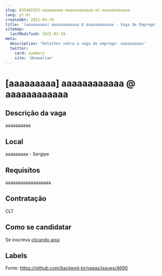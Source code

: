 ```yaml
---
slug: 835402263-aaaaaaaaa-aaaaaaaaaaaa-at-aaaaaaaaaaaa
lang: pt-br
createdAt: 2021-03-19
title: '[aaaaaaaaa] aaaaaaaaaaaa @ aaaaaaaaaaaa - Vaga de Emprego'
sitemap:
  lastModified: 2021-03-19
meta:
  description: 'Detalhes sobre a vaga de emprego: aaaaaaaaaa'
  twitter:
    card: summary
    site: '@nawarian'
---
```


# [aaaaaaaaa] aaaaaaaaaaaa @ aaaaaaaaaaaa

## Descrição da vaga

aaaaaaaaaa

## Local

aaaaaaaaa - Sergipe

## Requisitos

aaaaaaaaaaaaaaaaaa

## Contratação

CLT

## Como se candidatar

Se inscreva [clicando aqui](https://www.pyjobs.com.br/job/2312)

## Labels



Fonte: https://github.com/backend-br/vagas/issues/4690